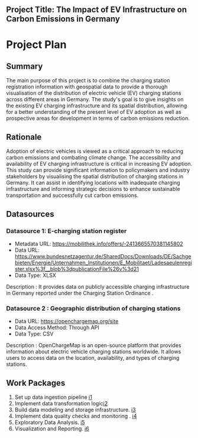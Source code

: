 ## Project Title: The Impact of EV Infrastructure on Carbon Emissions in Germany

# Project Plan

## Summary

The main purpose of this project is to combine the charging station registration information with geospatial data to provide a thorough visualisation of the distribution of electric vehicle (EV) charging stations across different areas in Germany. The study's goal is to give insights on the existing EV charging infrastructure and its spatial distribution, allowing for a better understanding of the present level of EV adoption as well as prospective areas for development in terms of carbon emissions reduction.

## Rationale

Adoption of electric vehicles is viewed as a critical approach to reducing carbon emissions and combating climate change. The accessibility and availability of EV charging infrastructure is critical in increasing EV adoption. This study can provide significant information to policymakers and industry stakeholders by visualising the spatial distribution of charging stations in Germany. It can assist in identifying locations with inadequate charging infrastructure and informing strategic decisions to enhance sustainable transportation and successfully cut carbon emissions.

## Datasources


### Datasource 1: E-charging station register
* Metadata URL: https://mobilithek.info/offers/-2413665570381145802
* Data URL: https://www.bundesnetzagentur.de/SharedDocs/Downloads/DE/Sachgebieten/Energie/Unternahmen_Institutionen/E_Mobilitaet/Ladesaeulenregister.xlsx%3f__blob%3dpublicationFile%26v%3d21
* Data Type: XLSX

Description : It provides data on publicly accessible charging infrastructure in Germany reported under the Charging Station Ordinance .

### Datasource 2 : Geographic distribution of charging stations
* Data URL: https://openchargemap.org/site
* Data Access Method: Through API
* Data Type: CSV

Description : OpenChargeMap is an open-source platform that provides information about electric vehicle charging stations worldwide. It allows users to access data on the location, availability, and types of charging stations.


## Work Packages

1. Set up data ingestion pipeline [i1]
2. Implement data transformation logic[i2]
3. Build data modeling and storage infrastructure. [i3]
4. Implement data quality checks and monitoring . [i4]
5. Exploratory Data Analysis. [i5]
6. Visualization and Reporting. [i6] 

[i1]: https://github.com/diganto-deb/2023-AMSE/issues/1
[i2]: https://github.com/diganto-deb/2023-AMSE/issues/2
[i3]: https://github.com/diganto-deb/2023-AMSE/issues/3
[i4]: https://github.com/diganto-deb/2023-AMSE/issues/4
[i5]: https://github.com/diganto-deb/2023-AMSE/issues/5
[i6]: https://github.com/diganto-deb/2023-AMSE/issues/6
